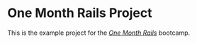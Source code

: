 # One Month Rails Project
This is the example project for the [*One Month Rails*](http://onemonthrails.com) bootcamp.